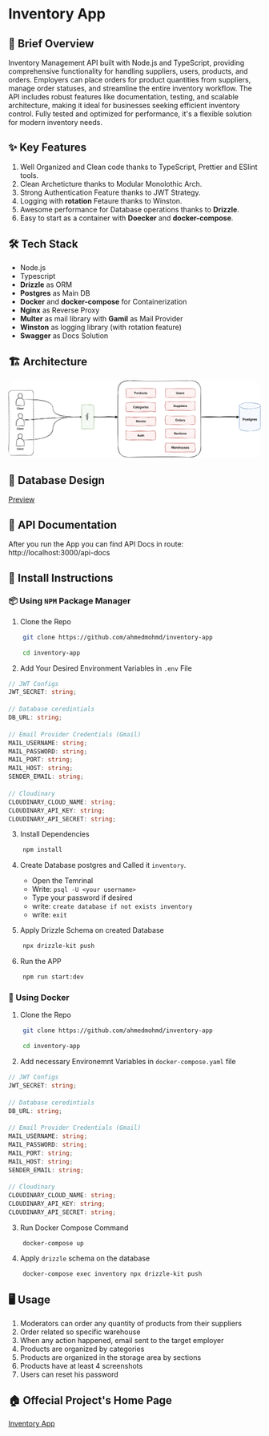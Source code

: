 # Inventory App

## 🚀 Brief Overview

Inventory Management API built with Node.js and TypeScript, providing comprehensive functionality for handling suppliers, users, products, and orders. Employers can place orders for product quantities from suppliers, manage order statuses, and streamline the entire inventory workflow. The API includes robust features like documentation, testing, and scalable architecture, making it ideal for businesses seeking efficient inventory control. Fully tested and optimized for performance, it's a flexible solution for modern inventory needs.

## ✨ Key Features

1. Well Organized and Clean code thanks to TypeScript, Prettier and ESlint tools.
2. Clean Archeticture thanks to Modular Monolothic Arch.
3. Strong Authentication Feature thanks to JWT Strategy.
4. Logging with **rotation** Fetaure thanks to Winston.
5. Awesome performance for Database operations thanks to **Drizzle**.
6. Easy to start as a container with **Doecker** and **docker-compose**.

## 🛠️ Tech Stack

- Node.js
- Typescript
- **Drizzle** as ORM
- **Postgres** as Main DB
- **Docker** and **docker-compose** for Containerization
- **Nginx** as Reverse Proxy
- **Multer** as mail library with **Gamil** as Mail Provider
- **Winston** as logging library (with rotation feature)
- **Swagger** as Docs Solution

## 🏗️ Architecture

<img src="./accessories/archeticture.drawio.svg" style="border-radius: 15px;" />

## 💾 Database Design

[Preview](https://dbdiagram.io/d/Inventory-App-66752fb95a764b3c720e3f9e)

## 📘 API Documentation

After you run the App you can find API Docs in route: http://localhost:3000/api-docs

## 🔧 Install Instructions

### 📦 Using `NPM` Package Manager

1. Clone the Repo

```bash
    git clone https://github.com/ahmedmohmd/inventory-app
```

```bash
    cd inventory-app
```

2. Add Your Desired Environment Variables in `.env` File

```typescript
// JWT Configs
JWT_SECRET: string;

// Database ceredintials
DB_URL: string;

// Email Provider Credentials (Gmail)
MAIL_USERNAME: string;
MAIL_PASSWORD: string;
MAIL_PORT: string;
MAIL_HOST: string;
SENDER_EMAIL: string;

// Cloudinary
CLOUDINARY_CLOUD_NAME: string;
CLOUDINARY_API_KEY: string;
CLOUDINARY_API_SECRET: string;
```

3. Install Dependencies

```bash
    npm install
```

4. Create Database postgres and Called it `inventory`.

   - Open the Temrinal
   - Write: `psql -U <your username>`
   - Type your password if desired
   - write: `create database if not exists inventory`
   - write: `exit`

5. Apply Drizzle Schema on created Database

```bash
    npx drizzle-kit push
```

6. Run the APP

```bash
    npm run start:dev
```

### 🐋 Using Docker

1. Clone the Repo

```bash
    git clone https://github.com/ahmedmohmd/inventory-app
```

```bash
    cd inventory-app
```

2. Add necessary Environemnt Variables in `docker-compose.yaml` file

```typescript
// JWT Configs
JWT_SECRET: string;

// Database ceredintials
DB_URL: string;

// Email Provider Credentials (Gmail)
MAIL_USERNAME: string;
MAIL_PASSWORD: string;
MAIL_PORT: string;
MAIL_HOST: string;
SENDER_EMAIL: string;

// Cloudinary
CLOUDINARY_CLOUD_NAME: string;
CLOUDINARY_API_KEY: string;
CLOUDINARY_API_SECRET: string;
```

3. Run Docker Compose Command

```
    docker-compose up
```

4. Apply `drizzle` schema on the database

```bash
    docker-compose exec inventory npx drizzle-kit push
```

## 🖥️ Usage

1. Moderators can order any quantity of products from their suppliers
2. Order related so specific warehouse
3. When any action happened, email sent to the target employer
4. Products are organized by categories
5. Products are organized in the storage area by sections
6. Products have at least 4 screenshots
7. Users can reset his password

## 🏠 Offecial Project's Home Page

[Inventory App](https://ahmedmohmd.vercel.app/projects/inventory-app)
